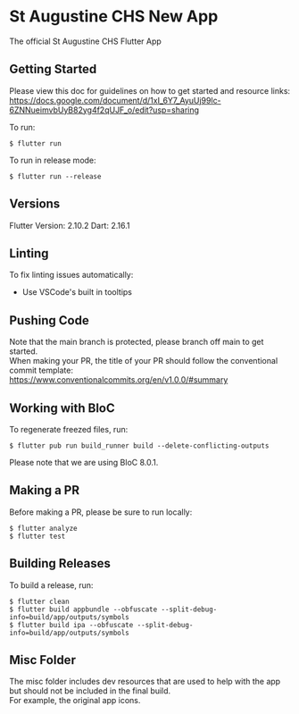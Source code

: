 # St Augustine CHS New App

The official St Augustine CHS Flutter App

## Getting Started

Please view this doc for guidelines on how to get started and resource links:\
https://docs.google.com/document/d/1xI_6Y7_AyuUj99lc-6ZNNueimvbUyB82yg4f2qUJF_o/edit?usp=sharing

To run:

```
$ flutter run
```

To run in release mode:

```
$ flutter run --release
```

## Versions

Flutter Version: 2.10.2
Dart: 2.16.1

## Linting

To fix linting issues automatically:

- Use VSCode's built in tooltips

## Pushing Code

Note that the main branch is protected, please branch off main to get started.\
When making your PR, the title of your PR should follow the conventional commit template:\
https://www.conventionalcommits.org/en/v1.0.0/#summary

## Working with BloC

To regenerate freezed files, run:

```
$ flutter pub run build_runner build --delete-conflicting-outputs
```

Please note that we are using BloC 8.0.1.

## Making a PR

Before making a PR, please be sure to run locally:

```
$ flutter analyze
$ flutter test
```

## Building Releases

To build a release, run:

```
$ flutter clean
$ flutter build appbundle --obfuscate --split-debug-info=build/app/outputs/symbols
$ flutter build ipa --obfuscate --split-debug-info=build/app/outputs/symbols
```

## Misc Folder

The misc folder includes dev resources that are used to help with the app but should not be included in the final build.\
For example, the original app icons.
